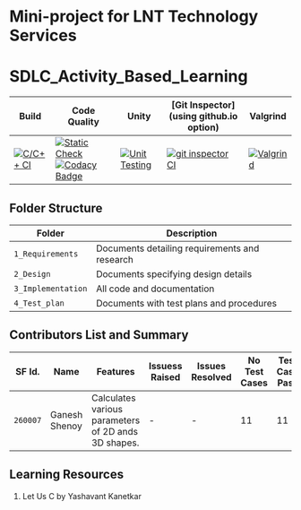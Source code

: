 # Mini-project for LNT Technology Services

# SDLC_Activity_Based_Learning
Build | Code Quality | Unity | [Git Inspector](using github.io option)|Valgrind|
|---------|--------------|-----------|------------------|----------------------|
[![C/C++ CI](https://github.com/260007/mini-project/actions/workflows/C-build.yml/badge.svg)](https://github.com/260007/mini-project/actions/workflows/C-build.yml)|[![Static Check](https://github.com/260007/mini-project/actions/workflows/cppcheck.yml/badge.svg)](https://github.com/260007/mini-project/actions/workflows/cppcheck.yml)  [![Codacy Badge](https://app.codacy.com/project/badge/Grade/21c5cae1b5844158b9eb3d4c80125c89)](https://app.codacy.com/gh/260007/mini-project/dashboard?branch=main=Badge_Grade) |[![Unit Testing](https://github.com/260007/mini-project/actions/workflows/Unity%20Testing1.yml/badge.svg)](https://github.com/260007/mini-project/actions/workflows/Unity%20Testing1.yml) | [![git inspector CI](https://github.com/260007/mini-project/actions/workflows/gitinspector.yml/badge.svg)](https://github.com/260007/mini-project/actions/workflows/gitinspector.yml)|[![Valgrind](https://github.com/260007/mini-project/actions/workflows/ValgrindTest.yml/badge.svg)](https://github.com/260007/mini-project/actions/workflows/ValgrindTest.yml)|




## Folder Structure
Folder             | Description
-------------------| -----------------------------------------
`1_Requirements`   | Documents detailing requirements and research
`2_Design`         | Documents specifying design details
`3_Implementation` | All code and documentation
`4_Test_plan`      | Documents with test plans and procedures

## Contributors List and Summary

SF Id. |  Name   |    Features    | Issuess Raised |Issues Resolved|No Test Cases|Test Case Pass
-------|---------|----------------|----------------|---------------|-------------|--------------
`260007` | Ganesh Shenoy  | Calculates various parameters of 2D ands 3D  shapes.  | -     | -   |11    |11      

## Learning Resources
1.  Let Us C by Yashavant Kanetkar

